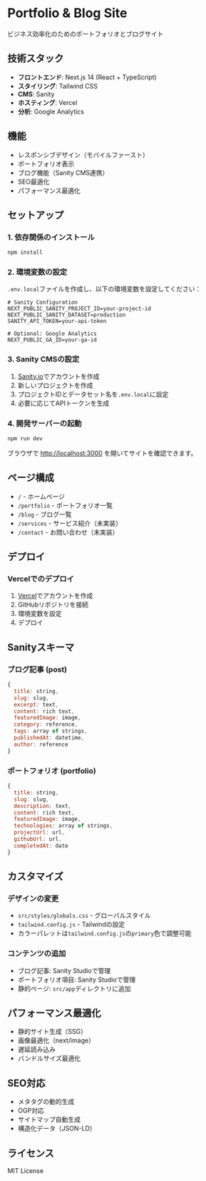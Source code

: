 # Portfolio & Blog Site

ビジネス効率化のためのポートフォリオとブログサイト

## 技術スタック

- **フロントエンド**: Next.js 14 (React + TypeScript)
- **スタイリング**: Tailwind CSS
- **CMS**: Sanity
- **ホスティング**: Vercel
- **分析**: Google Analytics

## 機能

- レスポンシブデザイン（モバイルファースト）
- ポートフォリオ表示
- ブログ機能（Sanity CMS連携）
- SEO最適化
- パフォーマンス最適化

## セットアップ

### 1. 依存関係のインストール

```bash
npm install
```

### 2. 環境変数の設定

`.env.local`ファイルを作成し、以下の環境変数を設定してください：

```env
# Sanity Configuration
NEXT_PUBLIC_SANITY_PROJECT_ID=your-project-id
NEXT_PUBLIC_SANITY_DATASET=production
SANITY_API_TOKEN=your-api-token

# Optional: Google Analytics
NEXT_PUBLIC_GA_ID=your-ga-id
```

### 3. Sanity CMSの設定

1. [Sanity.io](https://www.sanity.io/)でアカウントを作成
2. 新しいプロジェクトを作成
3. プロジェクトIDとデータセット名を`.env.local`に設定
4. 必要に応じてAPIトークンを生成

### 4. 開発サーバーの起動

```bash
npm run dev
```

ブラウザで [http://localhost:3000](http://localhost:3000) を開いてサイトを確認できます。

## ページ構成

- `/` - ホームページ
- `/portfolio` - ポートフォリオ一覧
- `/blog` - ブログ一覧
- `/services` - サービス紹介（未実装）
- `/contact` - お問い合わせ（未実装）

## デプロイ

### Vercelでのデプロイ

1. [Vercel](https://vercel.com)でアカウントを作成
2. GitHubリポジトリを接続
3. 環境変数を設定
4. デプロイ

## Sanityスキーマ

### ブログ記事 (post)

```javascript
{
  title: string,
  slug: slug,
  excerpt: text,
  content: rich text,
  featuredImage: image,
  category: reference,
  tags: array of strings,
  publishedAt: datetime,
  author: reference
}
```

### ポートフォリオ (portfolio)

```javascript
{
  title: string,
  slug: slug,
  description: text,
  content: rich text,
  featuredImage: image,
  technologies: array of strings,
  projectUrl: url,
  githubUrl: url,
  completedAt: date
}
```

## カスタマイズ

### デザインの変更

- `src/styles/globals.css` - グローバルスタイル
- `tailwind.config.js` - Tailwindの設定
- カラーパレットは`tailwind.config.js`の`primary`色で調整可能

### コンテンツの追加

- ブログ記事: Sanity Studioで管理
- ポートフォリオ項目: Sanity Studioで管理
- 静的ページ: `src/app`ディレクトリに追加

## パフォーマンス最適化

- 静的サイト生成（SSG）
- 画像最適化（next/image）
- 遅延読み込み
- バンドルサイズ最適化

## SEO対応

- メタタグの動的生成
- OGP対応
- サイトマップ自動生成
- 構造化データ（JSON-LD）

## ライセンス

MIT License
